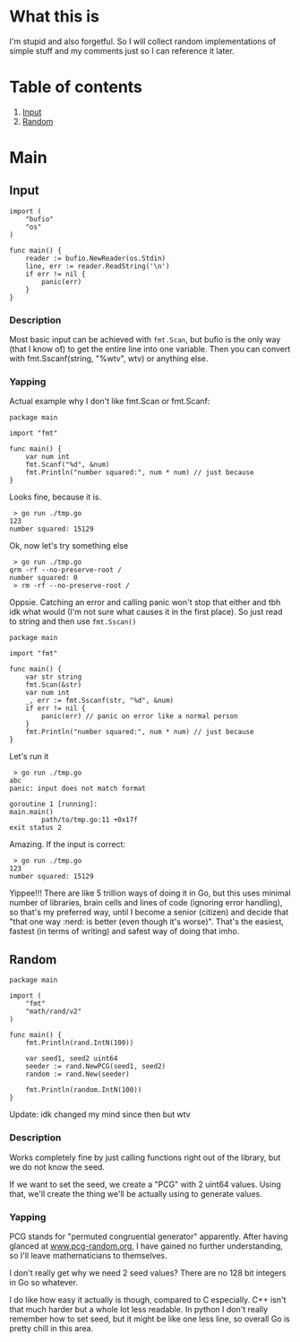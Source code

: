 # What this is
I'm stupid and also forgetful. So I will collect random implementations of simple stuff and my comments just so I can reference it later.

# Table of contents<a name="toc"></a>
1. [Input](#input)
2. [Random](#random)

# Main
## Input<a name="input"></a>
```
import (
	"bufio"
	"os"
)

func main() {
	reader := bufio.NewReader(os.Stdin)
	line, err := reader.ReadString('\n')
	if err != nil {
		panic(err)
	}
}
```

### Description

Most basic input can be achieved with `fmt.Scan`, but bufio is the only way (that I know of) to get the entire line into one variable. Then you can convert with fmt.Sscanf(string, "%wtv", wtv) or anything else.

### Yapping

Actual example why I don't like fmt.Scan or fmt.Scanf:
```
package main

import "fmt"

func main() {
	var num int
	fmt.Scanf("%d", &num)
	fmt.Println("number squared:", num * num) // just because
}
```

Looks fine, because it is.

```
 > go run ./tmp.go
123
number squared: 15129
```

Ok, now let's try something else

```
 > go run ./tmp.go
qrm -rf --no-preserve-root /
number squared: 0
 > rm -rf --no-preserve-root /

```

Oppsie. Catching an error and calling panic won't stop that either and tbh idk what would (I'm not sure what causes it in the first place). So just read to string and then use `fmt.Sscan()`

```
package main

import "fmt"

func main() {
	var str string
	fmt.Scan(&str)
	var num int
	_, err := fmt.Sscanf(str, "%d", &num)
	if err != nil {
		panic(err) // panic on error like a normal person
	}
	fmt.Println("number squared:", num * num) // just because
}
```
Let's run it
```
 > go run ./tmp.go                                            
abc
panic: input does not match format

goroutine 1 [running]:
main.main()
        path/to/tmp.go:11 +0x17f
exit status 2
```

Amazing. If the input is correct:
```
 > go run ./tmp.go
123
number squared: 15129
```
Yippee!!! There are like 5 trillion ways of doing it in Go, but this uses minimal number of libraries, brain cells and lines of code (ignoring error handling), so that's my preferred way, until I become a senior (citizen) and decide that "that one way :nerd: is better (even though it's worse)". That's the easiest, fastest (in terms of writing) and safest way of doing that imho. 

## Random<a name="random"></a>
```
package main

import (
	"fmt"
	"math/rand/v2"
)

func main() {
	fmt.Println(rand.IntN(100))

	var seed1, seed2 uint64
	seeder := rand.NewPCG(seed1, seed2)
	random := rand.New(seeder)

	fmt.Println(random.IntN(100))
}
```
Update: idk changed my mind since then but wtv

### Description
Works completely fine by just calling functions right out of the library, but we do not know the seed.

If we want to set the seed, we create a "PCG" with 2 uint64 values. Using that, we'll create the thing we'll be actually using to generate values.

### Yapping
PCG stands for "permuted congruential generator" apparently. After having glanced at www.pcg-random.org, I have gained no further understanding, so I'll leave mathematicians to themselves.

I don't really get why we need 2 seed values? There are no 128 bit integers in Go so whatever.

I do like how easy it actually is though, compared to C especially. C++ isn't that much harder but a whole lot less readable. In python I don't really remember how to set seed, but it might be like one less line, so overall Go is pretty chill in this area.
